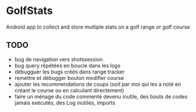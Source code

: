 # GolfStats
Android app to collect and store multiple stats on a golf range or golf course

## TODO
- bug de navigation vers shotssession
- bug query répétées en boucle dans les logs
- débugguer les bugs créés dans range tracker
- remettre et débugger bouton modifier course
- ajouter les recommendations de coups (soit par moi qui les a noté en créant le course ou en calculant directement)
- faire un ménage du code commenté devenu inutile, des bouts de codes jamais exécutés, des Log inutiles, imports
